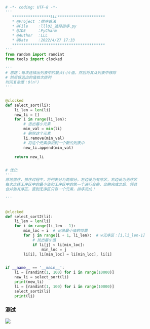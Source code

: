 
<BlogInfo id="1388" title="选择排序" author="白日梦想猿" pv=0 read_times=0 pre_cost_time="36" category="排序算法" tag_list="['选择排序', '              排序算法']" create_time="2022.04.28 16:48:07.807678" update_time="2022.04.28 18:27:20" />

```python
# -*- coding: UTF-8 -*-
'''
   *****************LLL*********************
   * @Project ：排序算法                       
   * @File    ：lll02_选择排序.py
   * @IDE     ：PyCharm             
   * @Author  ：LLL                         
   * @Date    ：2022/4/27 17:33             
   *****************************************
'''
from random import randint
from tools import clocked

'''
# 思路：每次选择出列表中的最大(小)值，然后将其从列表中移除
# 然后将选出的值依次排列
时间复杂度：O(n²)
'''


@clocked
def select_sort(li):
    li_len = len(li)
    new_li = []
    for i in range(li_len):
        # 选出最小元素
        min_val = min(li)
        # 删除这个元素
        li.remove(min_val)
        # 将这个元素添加到一个新的列表中
        new_li.append(min_val)

    return new_li


# 优化
'''
原地排序，排序过程中，将列表分为两部分，左边设为有序区，右边设为无序区
每次选择无序区中的最小值和无序区中的第一个进行交换，交换完成之后，将其
合并到有序区，直到无序区只有一个元素，排序完成！

'''


@clocked
def select_sort2(li):
    li_len = len(li)
    for i in range(li_len - 1):
        min_loc = i  # 记录最小值的位置
        for j in range(i + 1, li_len):  # w无序区：[i,li_len-1]
            # 找出最小值
            if li[j] < li[min_loc]:
                min_loc = j
        li[i], li[min_loc] = li[min_loc], li[i]


if __name__ == '__main__':
    li = [randint(1, 100) for i in range(10000)]
    new_li = select_sort(li)
    print(new_li)
    li = [randint(1, 100) for i in range(10000)]
    select_sort2(li)
    print(li)

```


### 测试

![](../media/image/2022/04/28/image-20220428164734-1.png)












